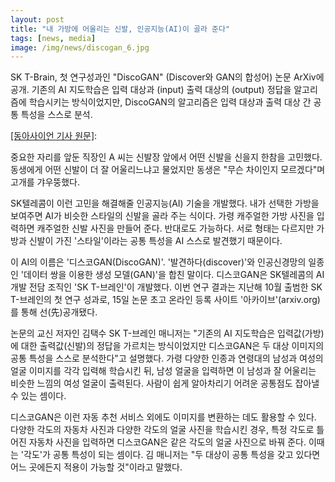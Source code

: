 ```yaml
---
layout: post
title: "내 가방에 어울리는 신발, 인공지능(AI)이 골라 준다"
tags: [news, media]
image: /img/news/discogan_6.jpg
---
```


SK T-Brain, 첫 연구성과인 "DiscoGAN" (Discover와 GAN의 합성어) 논문 ArXiv에 공개. 기존의 AI 지도학습은 입력 대상과 (input) 출력 대상의 (output) 정답을 알고리즘에 학습시키는 방식이었지만, DiscoGAN의 알고리즘은 입력 대상과 출력 대상 간 공통 특성을 스스로 분석. 

[[동아사이언 기사 원문]](http://dongascience.donga.com/news/view/17161): 

중요한 자리를 앞둔 직장인 A 씨는 신발장 앞에서 어떤 신발을 신을지 한참을 고민했다. 동생에게 어떤 신발이 더 잘 어울리느냐고 물었지만 동생은 "무슨 차이인지 모르겠다"며 고개를 갸우뚱했다.
 
SK텔레콤이 이런 고민을 해결해줄 인공지능(AI) 기술을 개발했다. 내가 선택한 가방을 보여주면 AI가 비슷한 스타일의 신발을 골라 주는 식이다. 가령 캐주얼한 가방 사진을 입력하면 캐주얼한 신발 사진을 만들어 준다. 반대로도 가능하다. 서로 형태는 다르지만 가방과 신발이 가진 '스타일'이라는 공통 특성을 AI 스스로 발견했기 때문이다.
 
이 AI의 이름은 '디스코GAN(DiscoGAN)'. '발견하다(discover)'와 인공신경망의 일종인 '데이터 쌍을 이용한 생성 모델(GAN)'을 합친 말이다. 디스코GAN은 SK텔레콤의 AI 개발 전담 조직인 'SK T-브레인'이 개발했다. 이번 연구 결과는 지난해 10월 출범한 SK T-브레인의 첫 연구 성과로, 15일 논문 초고 온라인 등록 사이트 '아카이브'(arxiv.org)를 통해 선(先)공개됐다.
 
논문의 교신 저자인 김택수 SK T-브레인 매니저는 "기존의 AI 지도학습은 입력값(가방)에 대한 출력값(신발)의 정답을 가르치는 방식이었지만 디스코GAN은 두 대상 이미지의 공통 특성을 스스로 분석한다"고 설명했다. 가령 다양한 인종과 연령대의 남성과 여성의 얼굴 이미지를 각각 입력해 학습시킨 뒤, 남성 얼굴을 입력하면 이 남성과 잘 어울리는 비슷한 느낌의 여성 얼굴이 출력된다. 사람이 쉽게 알아차리기 어려운 공통점도 잡아낼 수 있는 셈이다.
 
디스코GAN은 이런 자동 추천 서비스 외에도 이미지를 변환하는 데도 활용할 수 있다. 다양한 각도의 자동차 사진과 다양한 각도의 얼굴 사진을 학습시킨 경우, 특정 각도로 틀어진 자동차 사진을 입력하면 디스코GAN은 같은 각도의 얼굴 사진으로 바꿔 준다. 이때는 '각도'가 공통 특성이 되는 셈이다. 김 매니저는 "두 대상이 공통 특성을 갖고 있다면 어느 곳에든지 적용이 가능할 것"이라고 말했다.


